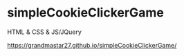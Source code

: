 # simpleCookieClickerGame
HTML &amp; CSS &amp; JS/JQuery

https://grandmastar27.github.io/simpleCookieClickerGame/

